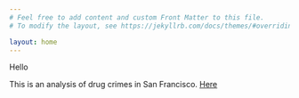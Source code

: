 ```yaml
---
# Feel free to add content and custom Front Matter to this file.
# To modify the layout, see https://jekyllrb.com/docs/themes/#overriding-theme-defaults

layout: home
---
```


Hello

This is an analysis of drug crimes in San Francisco. <a href="maxstalzer.github.io/SF drug crime" target="_blank"> Here </a>

